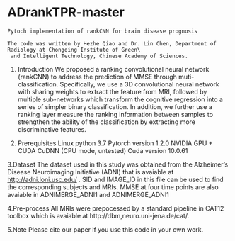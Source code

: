 # ADrankTPR-master
    Pytoch implementation of rankCNN for brain disease prognosis

    The code was written by Hezhe Qiao and Dr. Lin Chen, Department of Radiology at Chongqing Institute of Green\
     and Intelligent Technology, Chinese Academy of Sciences. 

1. Introduction
We proposed a ranking convolutional neural network (rankCNN) to address
the prediction of MMSE through muti-classification. Specifically, we use a 3D convolutional neural
network with sharing weights to extract the feature from MRI, followed by multiple sub-networks
which transform the cognitive regression into a series of simpler binary classification. In addition, we
further use a ranking layer measure the ranking information between samples to strengthen the ability
of the classification by extracting more discriminative features.
  
2. Prerequisites
Linux python 3.7 Pytorch version 1.2.0 NVIDIA GPU + CUDA CuDNN (CPU mode, untested) Cuda version 10.0.61
 

3.Dataset
The dataset used in this study was obtained from the Alzheimer’s Disease Neuroimaging Initiative (ADNI) that is avaiable at http://adni.loni.usc.edu/ .
SID and IMAGE_ID in this file can be used to find the corresponding subjects and MRIs.  MMSE at four time points are also avaiable in ADNIMERGE_ADNI1 and ADNIMERGE_ADNI1

4.Pre-process
All MRIs were prepocessed by a standard pipeline in CAT12 toolbox which is avaiable at http://dbm,neuro.uni-jena.de/cat/.

5.Note
Please cite our paper if you use this code in your own work.

